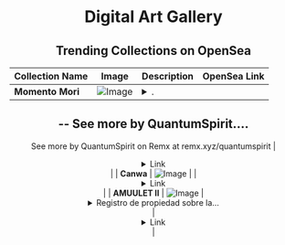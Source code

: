 <div align="center">

# Digital Art Gallery

## Trending Collections on OpenSea

| Collection Name                       | Image                                                                                     | Description                       | OpenSea Link                                                                                          |
|---------------------------------------|-------------------------------------------------------------------------------------------|-----------------------------------|--------------------------------------------------------------------------------------------------------|
| **Momento Mori** | ![Image](https://i.seadn.io/s/raw/files/0208352615db0f7312d07c4f6b1a6d51.jpg?w=500&auto=format?w=200&auto=format) | <details><summary>.
--
See more by QuantumSpirit...</summary>.
--
See more by QuantumSpirit on Remx at remx.xyz/quantumspirit</details> | <details><summary>Link</summary>[Momento Mori](https://opensea.io/collection/momento-mori-10)</details> |
| **Canwa** | ![Image](https://i.seadn.io/s/raw/files/1c00b836d651c7428d715ac5475c770a.jpg?w=500&auto=format?w=200&auto=format) |  | <details><summary>Link</summary>[Canwa](https://opensea.io/collection/canwa)</details> |
| **AMUULET II** | ![Image](https://i.seadn.io/s/raw/files/27a17adafce8bdc03690886117963c9e.jpg?w=500&auto=format?w=200&auto=format) | <details><summary>Registro de propiedad sobre la...</summary>Registro de propiedad sobre la Imagen del Meme Coin $AMU</details> | <details><summary>Link</summary>[AMUULET II](https://opensea.io/collection/amuulet-ii)</details> |

</div>